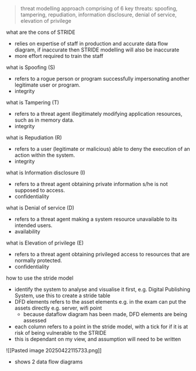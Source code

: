 >threat modelling approach comprising of 6 key threats: 
>spoofing, tampering, repudiation, information disclosure, denial of service, elevation of privilege

what are the cons of STRIDE
- relies on expertise of staff in production and accurate data flow diagram, if inaccurate then STRIDE modelling will also be inaccurate 
- more effort required to train the staff

what is Spoofing (S)
- refers to a rogue person or program successfully impersonating another legitimate user or program.
- integrity

what is Tampering (T) 
- refers to a threat agent illegitimately modifying application resources, such as in memory data.
- integrity

what is Repudiation (R) 
- refers to a user (legitimate or malicious) able to deny the execution of an action within the system.
- integrity

what is Information disclosure (I) 
- refers to a threat agent obtaining private information s/he is not supposed to access.
- confidentiality

what is Denial of service (D) 
- refers to a threat agent making a system resource unavailable to its intended users.
- availability 

what is Elevation of privilege (E) 
- refers to a threat agent obtaining privileged access to resources that are normally protected.
- confidentiality

how to use the stride model
- identify the system to analyse and visualise it first, e.g. Digital Publishing System, use this to create a stride table
- DFD elements refers to the asset elements e.g. in the exam can put the assets directly e.g.  server, wifi point
    - because dataflow diagram has been made, DFD elements are being assessed
- each column refers to a point in the stride model, with a tick for if it is at risk of being vulnerable to the STRIDE
- this is dependant on my view, and assumption will need to be written

![[Pasted image 20250422115733.png]]
- shows 2 data flow diagrams

